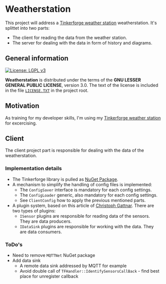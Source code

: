 # Weatherstation

This project will address a [Tinkerforge weather station][TFURL] weatherstation. It's splittet into two parts:
  - The client for reading the data from the weather station.
  - The server for dealing with the data in form of history and diagrams.

## General information

[![License: LGPL v3](https://img.shields.io/badge/License-LGPL%20v3-blue.svg)](http://www.gnu.org/licenses/lgpl-3.0 "LGPL-3.0")

**Weatherstation** is distributed under the terms of the **GNU LESSER GENERAL PUBLIC LICENSE**, version 3.0. The text of the license is included in the file [<code>LICENSE.TXT</code>](https://github.com/ThirtySomething/Weatherstation/blob/master/LICENSE.TXT "LGPL-3.0") in the project root.

## Motivation

As training for my developer skills, I'm using my [Tinkerforge weather station][TFURL] for excercising.

## Client

The client project part is responsible for dealing with the data of the weatherstation. 

### Implementation details

- The Tinkerforge library is pulled as [NuGet Package][TFNuGet].
- A mechanism to simplify the handling of config files is implemented:
  - The <code>ConfigSaver</code> interface is mandatory for each config settings.
  - The <code>ConfigLoader</code> generic, also mandatory for each config settings.
  - See <code>ClientConfig</code> how to apply the previous mentioned parts.
- A plugin system, based on this article of [Christoph Gattnar][Plugin]. There are two types of plugins:
  - <code>ISensor</code> plugins are responsible for reading data of the sensors. They are data producers.
  - <code>IDataSink</code> plugins are responsible for working with the data. They are data consumers.

### ToDo's

- Need to remove <code>MQTTNet</code> NuGet package
- Add data sink
  - A remote data sink addressed by MQTT for example
  - Avoid double call of <code>TFHandler::IdentifySensorsCallBack</code> - find best place for unregister callback

[Plugin]:https://code.msdn.microsoft.com/windowsdesktop/Creating-a-simple-plugin-b6174b62
[TFNuGet]:https://www.nuget.org/packages/Tinkerforge/
[TFURL]:https://www.tinkerforge.com/en/doc/Kits/WeatherStation/WeatherStation.html
